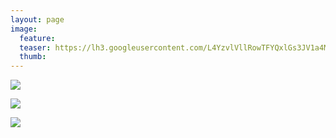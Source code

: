 ```yaml
---
layout: page
image:
  feature:
  teaser: https://lh3.googleusercontent.com/L4YzvlVllRowTFYQxlGs3JV1a4MPIoEXV-JvtDBCrcXUpUiHVYoE5EzrXe5H_hbNmohwEIt3wWhtNL0M3JITiIdHB5b-JdP0iJQNMQ_JChHETLf01Z7jR1wYI_8DmeeeyHckghBet01ZrZhI2EUKz_W5DjUh0D6pWuhGLmnbcuyn9A7z9Gk4CQx2n7rRBXZx5mB2qR5e7bqoKcwrayvq5C66t5M3zuKEyjG_MK256Wky10jZF0uiaX9gUvsta-lkFdcqfGNhpjMgU-l7bKTSEt8djwAfOE7b899DEfwAtjSxrxKTNm-sPwPV8ZOPoov04l-UUzzMrM5r0-jpkoFLTrbfRB2PSJS00VHLOHXJn9xSud5gVIja9dm_eeYR1njv0-GwvLGXlJ1CKw2nFTqBncaoT8HOJk98yRgxRBLPbTSWnXJZRZ13PoFM2a0Z4vHxZt2kOr_-UgXQGVXoDXbhwYnHz3JHubbIgoakZVmAaxpYZ8mBP1AYogYpKbGLvbF_znXCu5zVYP_pVhEOUAFmMXqILO7Nl42GgCMne7-GE6g=w245
  thumb:
---
```


[![](https://lh3.googleusercontent.com/8NW2puhGz__yPT3G58AMM40gX2lIC3RdwlIYlWfO9T-BNuG-SAF9mXIq6Mocz5_dxjaNRwOCEdsxHk-wJ6BjorSlDGW19Crx85cTC6pavu9RhIa6BUwNbMxO7Lu-DFiWk9FpBeYZfGEKC6UBlCV1aihJBk0isHz6Wt0Og_iclBPI-eHmLJbRkxTMsCnSzO8JwhKEeSkC58r9iDiktylYYRASl3ohSEqOuwoJoXrLeXKFenVaa-kS5Ibc2ndYQdYMhwxFshrQVCNBuO3jUwU9azH2I_FzxCf3oTEQ2_YDg1wpSUmdDAls9ii0qz9MBOqFnYuEaI9JZhaYqOSnaSa0HKWq3jdizSVmyB-6vZTe93renlZWOmxrnBkUnXUU16iDMgdOSfiuJqAT1w07EW_cjBCEXRhLlIkfuaME1wAVlAHGaNvlc92A2hTQE5Rs08FuTOhzt60Ny6w5ZqDsF6cJI_oAzHTnd7i1hg0O9BIvfdD0R0wTm1X_hWu92eZk6KZrclSB-WeAgWx5zrVWfF8HBihNpmP2IzV8LLOXjaxXdvU=w800)](https://lh3.googleusercontent.com/8NW2puhGz__yPT3G58AMM40gX2lIC3RdwlIYlWfO9T-BNuG-SAF9mXIq6Mocz5_dxjaNRwOCEdsxHk-wJ6BjorSlDGW19Crx85cTC6pavu9RhIa6BUwNbMxO7Lu-DFiWk9FpBeYZfGEKC6UBlCV1aihJBk0isHz6Wt0Og_iclBPI-eHmLJbRkxTMsCnSzO8JwhKEeSkC58r9iDiktylYYRASl3ohSEqOuwoJoXrLeXKFenVaa-kS5Ibc2ndYQdYMhwxFshrQVCNBuO3jUwU9azH2I_FzxCf3oTEQ2_YDg1wpSUmdDAls9ii0qz9MBOqFnYuEaI9JZhaYqOSnaSa0HKWq3jdizSVmyB-6vZTe93renlZWOmxrnBkUnXUU16iDMgdOSfiuJqAT1w07EW_cjBCEXRhLlIkfuaME1wAVlAHGaNvlc92A2hTQE5Rs08FuTOhzt60Ny6w5ZqDsF6cJI_oAzHTnd7i1hg0O9BIvfdD0R0wTm1X_hWu92eZk6KZrclSB-WeAgWx5zrVWfF8HBihNpmP2IzV8LLOXjaxXdvU=s0)

[![](https://lh3.googleusercontent.com/WgnsUVf8jo24jtAEBqV97080HjVFvmfmtxfG-8CZOjJ96-nR9zgp7C2jwu7NCxJAnzU8Ij0OM8Daqq-qgZCy0WqqXSgQHC1pb65uKdV-SrukhwT6cVFl-sLrCHJUpCOqUH-Vy2CC_byqFprLXQbxr7KdV02k07NCi9cb_ysZwEs-13fp1UvMfDdr2MZKr4YbRnio4hC94hxOdLKj031KmjqyGKQ1K--lt2sPDne4UoUJbtlIAle6ojopTmgfp0cqppmz5HOUE-rKtqS1M8fyS8_eVswGy0KCvJcNMgZtsxi375Nru3eJBKN3N_Phw7mq_nsv1uDuO_49qrFCv-75I_M0IBQi-SAunxuKSOQ2z2InCN8_OfTKinwzFDYx8cb2d_nQlaSnHYMP8PuCTElqgt1-TyQ-e6Z-uUyJjF_idA8XVD5xk5go-w6Wpi9OOrgCE8uZfI9bt2UveIzw31DccgAinUfqigvybz-sHTFdWxnyJqGSDrBD_X0EHSI1VEDKDe5UK5xCWoJ1UMLYgGzwh-kPByR5UihGQKObXUn2H4I=w800)](https://lh3.googleusercontent.com/WgnsUVf8jo24jtAEBqV97080HjVFvmfmtxfG-8CZOjJ96-nR9zgp7C2jwu7NCxJAnzU8Ij0OM8Daqq-qgZCy0WqqXSgQHC1pb65uKdV-SrukhwT6cVFl-sLrCHJUpCOqUH-Vy2CC_byqFprLXQbxr7KdV02k07NCi9cb_ysZwEs-13fp1UvMfDdr2MZKr4YbRnio4hC94hxOdLKj031KmjqyGKQ1K--lt2sPDne4UoUJbtlIAle6ojopTmgfp0cqppmz5HOUE-rKtqS1M8fyS8_eVswGy0KCvJcNMgZtsxi375Nru3eJBKN3N_Phw7mq_nsv1uDuO_49qrFCv-75I_M0IBQi-SAunxuKSOQ2z2InCN8_OfTKinwzFDYx8cb2d_nQlaSnHYMP8PuCTElqgt1-TyQ-e6Z-uUyJjF_idA8XVD5xk5go-w6Wpi9OOrgCE8uZfI9bt2UveIzw31DccgAinUfqigvybz-sHTFdWxnyJqGSDrBD_X0EHSI1VEDKDe5UK5xCWoJ1UMLYgGzwh-kPByR5UihGQKObXUn2H4I=s0)

[![](https://lh3.googleusercontent.com/1FatMu2BBnJ8pHi9SgiGwcDozY-3oidJsnZMpp5ZL8u3bH4hUF18UM0LbBdYfm1RDdhkfCpULeENZXTkuEvxt9c_47-6014MRzLY8gjKO4uXTcl5p5t-MyeLp3Xdl-rO9yXZtBd7LPPZ8knzaCT7JA8B_htjcsGspbzQbYRA8P8gO5RzBC9qzkubayG-8YHpj00op43jdLAat5zD2FMVpS2Noiwr-suuqB2lhJ-o84Tkfv-xO5z7MpmmO2VTI8Xaa1vOMwXrmwUW95-bZTdVjksVFpLoBbZ2tap3APfgXc2rKVo_e-wWjI5kzX6Jwyq89mc0osFnZkUcDq8uXx7pJUvPMcCXwStdKd424XPmTFeewjvuYBUDr8ku7NKJ35H3VbR21OT_fD2zqcUxgeZC-W-fLMFeMmMbb6A40tTyDuUw1pmFQ6hcY-OXaYV87xc4AWeM_KG1gVwSHjZJaJYWxGWKzBK37Vpda3t12Wu0c7UBF9T88nMKYhPfEmMZ4yUEa3y-SVmXL4jgbX0lGl87qnr5AOVMkqwMO0jm446pw7E=w800)](https://lh3.googleusercontent.com/1FatMu2BBnJ8pHi9SgiGwcDozY-3oidJsnZMpp5ZL8u3bH4hUF18UM0LbBdYfm1RDdhkfCpULeENZXTkuEvxt9c_47-6014MRzLY8gjKO4uXTcl5p5t-MyeLp3Xdl-rO9yXZtBd7LPPZ8knzaCT7JA8B_htjcsGspbzQbYRA8P8gO5RzBC9qzkubayG-8YHpj00op43jdLAat5zD2FMVpS2Noiwr-suuqB2lhJ-o84Tkfv-xO5z7MpmmO2VTI8Xaa1vOMwXrmwUW95-bZTdVjksVFpLoBbZ2tap3APfgXc2rKVo_e-wWjI5kzX6Jwyq89mc0osFnZkUcDq8uXx7pJUvPMcCXwStdKd424XPmTFeewjvuYBUDr8ku7NKJ35H3VbR21OT_fD2zqcUxgeZC-W-fLMFeMmMbb6A40tTyDuUw1pmFQ6hcY-OXaYV87xc4AWeM_KG1gVwSHjZJaJYWxGWKzBK37Vpda3t12Wu0c7UBF9T88nMKYhPfEmMZ4yUEa3y-SVmXL4jgbX0lGl87qnr5AOVMkqwMO0jm446pw7E=s0)
